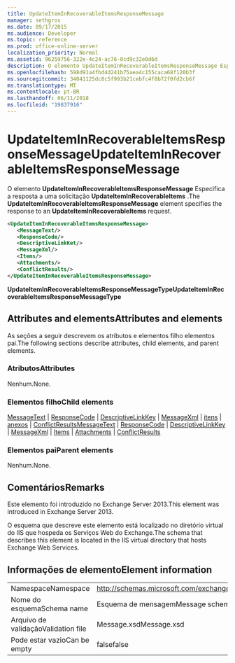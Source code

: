 ```yaml
---
title: UpdateItemInRecoverableItemsResponseMessage
manager: sethgros
ms.date: 09/17/2015
ms.audience: Developer
ms.topic: reference
ms.prod: office-online-server
localization_priority: Normal
ms.assetid: 96259756-322e-4c24-ac76-0cd9c32e0d6d
description: O elemento UpdateItemInRecoverableItemsResponseMessage Especifica a resposta a uma solicitação UpdateItemInRecoverableItems.
ms.openlocfilehash: 598d91a4fbd4d241b75aea4c155caca68f120b3f
ms.sourcegitcommit: 34041125dc8c5f993b21cebfc4f8b72f0fd2cb6f
ms.translationtype: MT
ms.contentlocale: pt-BR
ms.lasthandoff: 06/11/2018
ms.locfileid: "19837916"
---
```

# <a name="updateiteminrecoverableitemsresponsemessage"></a><span data-ttu-id="a90ac-103">UpdateItemInRecoverableItemsResponseMessage</span><span class="sxs-lookup"><span data-stu-id="a90ac-103">UpdateItemInRecoverableItemsResponseMessage</span></span>

<span data-ttu-id="a90ac-104">O elemento **UpdateItemInRecoverableItemsResponseMessage** Especifica a resposta a uma solicitação **UpdateItemInRecoverableItems** .</span><span class="sxs-lookup"><span data-stu-id="a90ac-104">The **UpdateItemInRecoverableItemsResponseMessage** element specifies the response to an **UpdateItemInRecoverableItems** request.</span></span> 
  
```XML
<UpdateItemInRecoverableItemsResponseMessage>
   <MessageText/>
   <ResponseCode/>
   <DescriptiveLinkKet/>
   <MessageXml/>
   <Items/>
   <Attachments/>
   <ConflictResults/>
</UpdateItemInRecoverableItemsResponseMessage>
```

 <span data-ttu-id="a90ac-105">**UpdateItemInRecoverableItemsResponseMessageType**</span><span class="sxs-lookup"><span data-stu-id="a90ac-105">**UpdateItemInRecoverableItemsResponseMessageType**</span></span>
## <a name="attributes-and-elements"></a><span data-ttu-id="a90ac-106">Attributes and elements</span><span class="sxs-lookup"><span data-stu-id="a90ac-106">Attributes and elements</span></span>

<span data-ttu-id="a90ac-107">As seções a seguir descrevem os atributos e elementos filho elementos pai.</span><span class="sxs-lookup"><span data-stu-id="a90ac-107">The following sections describe attributes, child elements, and parent elements.</span></span>
  
### <a name="attributes"></a><span data-ttu-id="a90ac-108">Atributos</span><span class="sxs-lookup"><span data-stu-id="a90ac-108">Attributes</span></span>

<span data-ttu-id="a90ac-109">Nenhum.</span><span class="sxs-lookup"><span data-stu-id="a90ac-109">None.</span></span>
  
### <a name="child-elements"></a><span data-ttu-id="a90ac-110">Elementos filho</span><span class="sxs-lookup"><span data-stu-id="a90ac-110">Child elements</span></span>

<span data-ttu-id="a90ac-111">[MessageText](messagetext.md) | [ResponseCode](responsecode.md) | [DescriptiveLinkKey](descriptivelinkkey.md) | [MessageXml](messagexml.md) | [itens](items.md) | [anexos](attachments-ex15websvcsotherref.md) | [ConflictResults](conflictresults.md)</span><span class="sxs-lookup"><span data-stu-id="a90ac-111">[MessageText](messagetext.md) | [ResponseCode](responsecode.md) | [DescriptiveLinkKey](descriptivelinkkey.md) | [MessageXml](messagexml.md) | [Items](items.md) | [Attachments](attachments-ex15websvcsotherref.md) | [ConflictResults](conflictresults.md)</span></span>
  
### <a name="parent-elements"></a><span data-ttu-id="a90ac-112">Elementos pai</span><span class="sxs-lookup"><span data-stu-id="a90ac-112">Parent elements</span></span>

<span data-ttu-id="a90ac-113">Nenhum.</span><span class="sxs-lookup"><span data-stu-id="a90ac-113">None.</span></span>
  
## <a name="remarks"></a><span data-ttu-id="a90ac-114">Comentários</span><span class="sxs-lookup"><span data-stu-id="a90ac-114">Remarks</span></span>

<span data-ttu-id="a90ac-115">Este elemento foi introduzido no Exchange Server 2013.</span><span class="sxs-lookup"><span data-stu-id="a90ac-115">This element was introduced in Exchange Server 2013.</span></span>
  
<span data-ttu-id="a90ac-116">O esquema que descreve este elemento está localizado no diretório virtual do IIS que hospeda os Serviços Web do Exchange.</span><span class="sxs-lookup"><span data-stu-id="a90ac-116">The schema that describes this element is located in the IIS virtual directory that hosts Exchange Web Services.</span></span>
  
## <a name="element-information"></a><span data-ttu-id="a90ac-117">Informações de elemento</span><span class="sxs-lookup"><span data-stu-id="a90ac-117">Element information</span></span>

|||
|:-----|:-----|
|<span data-ttu-id="a90ac-118">Namespace</span><span class="sxs-lookup"><span data-stu-id="a90ac-118">Namespace</span></span>  <br/> |http://schemas.microsoft.com/exchange/services/2006/message  <br/> |
|<span data-ttu-id="a90ac-119">Nome do esquema</span><span class="sxs-lookup"><span data-stu-id="a90ac-119">Schema name</span></span>  <br/> |<span data-ttu-id="a90ac-120">Esquema de mensagem</span><span class="sxs-lookup"><span data-stu-id="a90ac-120">Message schema</span></span>  <br/> |
|<span data-ttu-id="a90ac-121">Arquivo de validação</span><span class="sxs-lookup"><span data-stu-id="a90ac-121">Validation file</span></span>  <br/> |<span data-ttu-id="a90ac-122">Message.xsd</span><span class="sxs-lookup"><span data-stu-id="a90ac-122">Message.xsd</span></span>  <br/> |
|<span data-ttu-id="a90ac-123">Pode estar vazio</span><span class="sxs-lookup"><span data-stu-id="a90ac-123">Can be empty</span></span>  <br/> |<span data-ttu-id="a90ac-124">false</span><span class="sxs-lookup"><span data-stu-id="a90ac-124">false</span></span>  <br/> |
   

